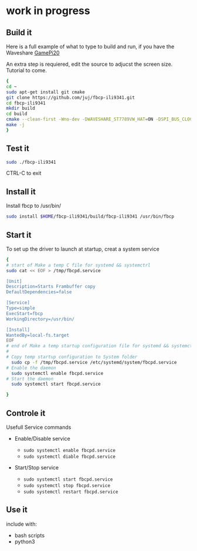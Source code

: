 # work in progress

## Build it
Here is a full example of what to type to build and run, if you have the Waveshare [GamePi20](https://www.waveshare.com/wiki/GamePi20)

An extra step is requiered, edit the source to adjucst the screen size. Tutorial to come.


```bash
{
cd ~
sudo apt-get install git cmake
git clone https://github.com/juj/fbcp-ili9341.git
cd fbcp-ili9341
mkdir build
cd build
cmake --clean-first -Wno-dev -DWAVESHARE_ST7789VW_HAT=ON -DSPI_BUS_CLOCK_DIVISOR=20 -DBACKLIGHT_CONTROL=OFF -DUSE_DMA_TRANSFERS=ON -DSTATISTICS=0 ..
make -j
}
```
## Test it

```bash 
sudo ./fbcp-ili9341
```
CTRL-C to exit

## Install it
Install fbcp to /usr/bin/ 
```bash
sudo install $HOME/fbcp-ili9341/build/fbcp-ili9341 /usr/bin/fbcp
```
## Start it
To set up the driver to launch at startup, creat a system service

```bash
{
# start of Make a temp C file for systemd && systemctrl
sudo cat << EOF > /tmp/fbcpd.service

[Unit]
Description=Starts Frambuffer copy
DefaultDependencies=false

[Service]
Type=simple
ExecStart=fbcp
WorkingDirectory=/usr/bin/

[Install]
WantedBy=local-fs.target
EOF
# end of Make a temp startup configuration file for systemd && systemctrl
#
# Copy temp startup configuration to System folder
  sudo cp -f /tmp/fbcpd.service /etc/systemd/system/fbcpd.service 
# Enable the daemon
  sudo systemctl enable fbcpd.service
# Start the daemon
  sudo systemctl start fbcpd.service

}
````
## Controle it
Usefull Service commands

- Enable/Disable service
  - `sudo systemctl enable fbcpd.service`
  - `sudo systemctl diable fbcpd.service`

- Start/Stop service
  - `sudo systemctl start fbcpd.service`
  - `sudo systemctl stop fbcpd.service`
  - `sudo systemctl restart fbcpd.service`

## Use it
include with:
  - bash scripts
  - python3
